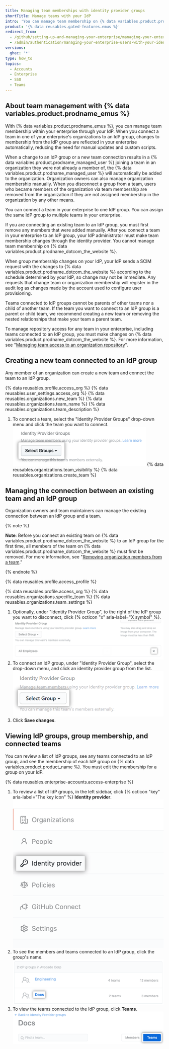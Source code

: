 ```yaml
---
title: Managing team memberships with identity provider groups
shortTitle: Manage teams with your IdP
intro: 'You can manage team membership on {% data variables.product.product_name %} through your identity provider (IdP) by connecting IdP groups with your {% data variables.product.prodname_emu_enterprise %}.'
product: '{% data reusables.gated-features.emus %}'
redirect_from:
  - /github/setting-up-and-managing-your-enterprise/managing-your-enterprise-users-with-your-identity-provider/managing-team-memberships-with-identity-provider-groups
  - /admin/authentication/managing-your-enterprise-users-with-your-identity-provider/managing-team-memberships-with-identity-provider-groups
versions:
  ghec: '*'
type: how_to
topics:
  - Accounts
  - Enterprise
  - SSO
  - Teams
---
```


## About team management with {% data variables.product.prodname_emus %}

With {% data variables.product.prodname_emus %}, you can manage team membership within your enterprise through your IdP. When you connect a team in one of your enterprise's organizations to an IdP group, changes to membership from the IdP group are reflected in your enterprise automatically, reducing the need for manual updates and custom scripts. 

When a change to an IdP group or a new team connection results in a {% data variables.product.prodname_managed_user %} joining a team in an organization they were not already a member of, the {% data variables.product.prodname_managed_user %} will automatically be added to the organization. Organization owners can also manage organization membership manually. When you disconnect a group from a team, users who became members of the organization via team membership are removed from the organization if they are not assigned membership in the organization by any other means.

You can connect a team in your enterprise to one IdP group. You can assign the same IdP group to multiple teams in your enterprise.

If you are connecting an existing team to an IdP group, you must first remove any members that were added manually. After you connect a team in your enterprise to an IdP group, your IdP administrator must make team membership changes through the identity provider. You cannot manage team membership on {% data variables.product.prodname_dotcom_the_website %}.

When group membership changes on your IdP, your IdP sends a SCIM request with the changes to {% data variables.product.prodname_dotcom_the_website %} according to the schedule determined by your IdP, so change may not be immediate. Any requests that change team or organization membership will register in the audit log as changes made by the account used to configure user provisioning.

Teams connected to IdP groups cannot be parents of other teams nor a child of another team. If the team you want to connect to an IdP group is a parent or child team, we recommend creating a new team or removing the nested relationships that make your team a parent team.

To manage repository access for any team in your enterprise, including teams connected to an IdP group, you must make changes on {% data variables.product.prodname_dotcom_the_website %}. For more information, see "[Managing team access to an organization repository](/organizations/managing-access-to-your-organizations-repositories/managing-team-access-to-an-organization-repository)".

## Creating a new team connected to an IdP group

Any member of an organization can create a new team and connect the team to an IdP group. 

{% data reusables.profile.access_org %}
{% data reusables.user_settings.access_org %}
{% data reusables.organizations.new_team %}
{% data reusables.organizations.team_name %}
{% data reusables.organizations.team_description %}
1. To connect a team, select the "Identity Provider Groups" drop-down menu and click the team you want to connect.
    ![Drop-down menu to choose identity provider groups](/assets/images/help/teams/choose-an-idp-group.png)
{% data reusables.organizations.team_visibility %}
{% data reusables.organizations.create_team %}

## Managing the connection between an existing team and an IdP group

Organization owners and team maintainers can manage the existing connection between an IdP group and a team.

{% note %}

**Note**: Before you connect an existing team on {% data variables.product.prodname_dotcom_the_website %} to an IdP group for the first time, all members of the team on {% data variables.product.prodname_dotcom_the_website %} must first be removed. For more information, see "[Removing organization members from a team](/github/setting-up-and-managing-organizations-and-teams/removing-organization-members-from-a-team)."

{% endnote %}

{% data reusables.profile.access_profile %}

{% data reusables.profile.access_org %}
{% data reusables.organizations.specific_team %}
{% data reusables.organizations.team_settings %}
1. Optionally, under "Identity Provider Group", to the right of the IdP group you want to disconnect, click {% octicon "x" aria-label="X symbol" %}. 
    ![Unselect a connected IdP group from the GitHub team](/assets/images/enterprise/github-ae/teams/unselect-idp-group.png)
1. To connect an IdP group, under "Identity Provider Group", select the drop-down menu, and click an identity provider group from the list.
    ![Drop-down menu to choose identity provider group](/assets/images/enterprise/github-ae/teams/choose-an-idp-group.png)
1. Click **Save changes**.

## Viewing IdP groups, group membership, and connected teams

You can review a list of IdP groups, see any teams connected to an IdP group, and see the membership of each IdP group on {% data variables.product.product_name %}. You must edit the membership for a group on your IdP.

{% data reusables.enterprise-accounts.access-enterprise %}
1. To review a list of IdP groups, in the left sidebar, click {% octicon "key" aria-label="The key icon" %} **Identity provider**.
    ![Screenshot showing "Identity provider" tab in enterprise sidebar](/assets/images/help/enterprises/enterprise-account-identity-provider-tab.png)
2. To see the members and teams connected to an IdP group, click the group's name.
    ![Screenshot showing list of IdP groups, the group name is highlighted](/assets/images/help/enterprises/select-idp-group.png)
4. To view the teams connected to the IdP group, click **Teams**. 
    ![Screenshot showing the "Teams" button](/assets/images/help/enterprises/idp-groups-team-switcher.png)